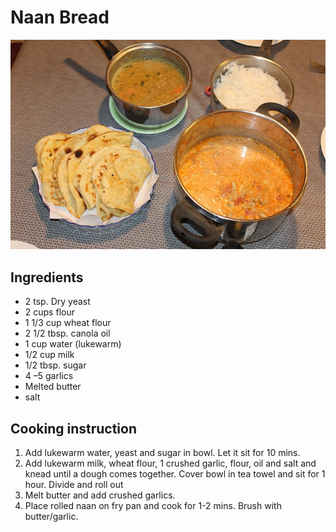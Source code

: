 # Naan Bread

![Naan Bread](../.gitbook/assets/butter-chicken.jpg)

## Ingredients

* 2 tsp. Dry yeast
* 2 cups flour
* 1 1/3 cup wheat flour
* 2 1/2 tbsp. canola oil
* 1 cup water \(lukewarm\)
* 1/2 cup milk
* 1/2 tbsp. sugar
* 4 –5 garlics
* Melted butter
* salt

## Cooking instruction

1. Add lukewarm water, yeast and sugar in bowl. Let it sit for 10 mins.
2. Add lukewarm milk, wheat flour, 1 crushed garlic, flour, oil and salt and knead until a dough comes together. Cover bowl in tea towel and sit for 1 hour. Divide and roll out 
3. Melt butter and add crushed garlics.
4. Place rolled naan on fry pan and cook for 1-2 mins.  Brush with butter/garlic.

